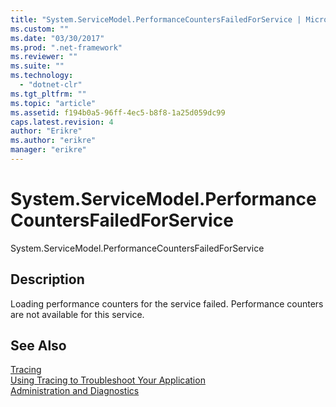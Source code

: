 ```yaml
---
title: "System.ServiceModel.PerformanceCountersFailedForService | Microsoft Docs"
ms.custom: ""
ms.date: "03/30/2017"
ms.prod: ".net-framework"
ms.reviewer: ""
ms.suite: ""
ms.technology: 
  - "dotnet-clr"
ms.tgt_pltfrm: ""
ms.topic: "article"
ms.assetid: f194b0a5-96ff-4ec5-b8f8-1a25d059dc99
caps.latest.revision: 4
author: "Erikre"
ms.author: "erikre"
manager: "erikre"
---
```

# System.ServiceModel.PerformanceCountersFailedForService
System.ServiceModel.PerformanceCountersFailedForService  
  
## Description  
 Loading performance counters for the service failed. Performance counters are not available for this service.  
  
## See Also  
 [Tracing](../../../../../docs/framework/wcf/diagnostics/tracing/index.md)   
 [Using Tracing to Troubleshoot Your Application](../../../../../docs/framework/wcf/diagnostics/tracing/using-tracing-to-troubleshoot-your-application.md)   
 [Administration and Diagnostics](../../../../../docs/framework/wcf/diagnostics/index.md)
